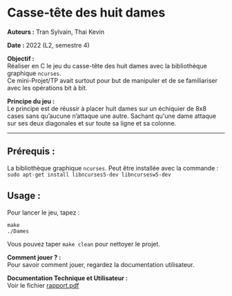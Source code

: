 # Casse-tête des huit dames

**Auteurs :** Tran Sylvain, Thai Kevin

**Date :** 2022 (L2, semestre 4)

**Objectif :**  
Réaliser en C le jeu du casse-tête des huit dames avec la bibliothèque graphique `ncurses`.  
Ce mini-Projet/TP avait surtout pour but de manipuler et de se familiariser avec les opérations bit à bit.

**Principe du jeu :**  
Le principe est de réussir à placer huit dames sur un échiquier de 8x8 cases sans qu’aucune n’attaque une autre. Sachant qu'une dame attaque sur ses deux diagonales et sur toute sa ligne et sa colonne.

---

## Prérequis :
La bibliothèque graphique `ncurses`.
Peut être installée avec la commande : `sudo apt-get install libncurses5-dev libncursesw5-dev`

## Usage :
Pour lancer le jeu, tapez :  
```
make
./Dames
```
Vous pouvez taper `make clean` pour nettoyer le projet.

**Comment jouer ? :**  
Pour savoir comment jouer, regardez la documentation utilisateur.

**Documentation Technique et Utilisateur :**  
Voir le fichier [rapport.pdf](https://github.com/syltran/casse-tete-des-huit-dames/blob/master/rapport.pdf)